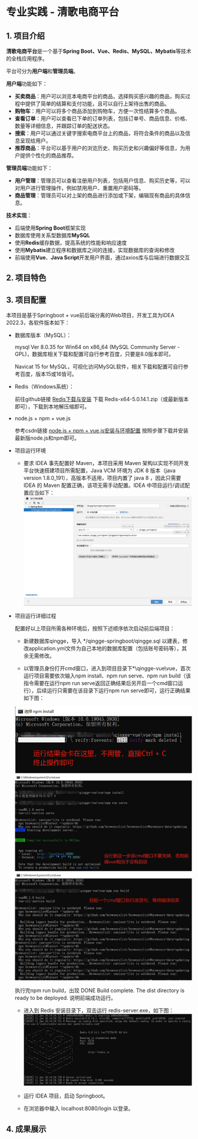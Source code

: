 # 专业实践 - 清歌电商平台
## 1. 项目介绍

**清歌电商平台**是一个基于**Spring Boot、Vue、Redis、MySQL、Mybatis**等技术的全栈应用程序。

平台可分为**用户端**和**管理员端**。

**用户端**功能如下：
+ **买卖商品**：用户可以浏览本电商平台的商品，选择购买感兴趣的商品，购买过程中提供了简单的结算和支付功能，且可以自行上架待出售的商品。
+ **购物车**：用户可以将多个商品添加到购物车，方便一次性结算多个商品。
+ **查看订单**：用户可以查看已下单的订单列表，包括订单号、商品信息、价格、数量等详细信息，并跟踪订单的配送状态。
+ **搜索**：用户可以通过关键字搜索电商平台上的商品，将符合条件的商品以及信息呈现给用户。
+ **推荐商品**：平台可以基于用户的浏览历史、购买历史和兴趣偏好等信息，为用户提供个性化的商品推荐。

**管理员端**功能如下：
+ **用户管理**：管理员可以查看注册用户列表，包括用户信息、购买历史等，可以对用户进行管理操作，例如禁用用户、重置用户密码等。
+ **商品管理**：管理员可以对上架的商品进行添加或下架，编辑现有商品的具体信息。

**技术实现**：

+ 后端使用**Spring Boot**框架实现
+ 数据库使用关系型数据库**MySQL**
+ 使用**Redis**缓存数据，提高系统的性能和响应速度
+ 使用**Mybatis**建立程序和数据库之间的连接，实现数据库的查询和修改
+ 前端使用**Vue**、**Java Script**开发用户界面，通过axios库与后端进行数据交互

## 2. 项目特色

## 3. 项目配置

本项目是基于Springboot + vue前后端分离的Web项目，开发工具为IDEA 2022.3，各软件版本如下：

- 数据库版本（MySQL）：
  
  mysql Ver 8.0.35 for Win64 on x86_64 (MySQL Community Server - GPL)，数据库相关下载和配置可自行参考百度，只要是8.0版本即可。

  Navicat 15 for MySQL，可视化访问MySQL软件，相关下载和配置可自行参考百度，版本15或16皆可。

- Redis（Windows系统）：

  前往github链接 [Redis下载与安装](https://github.com/tporadowski/redis/releases)
  下载 Redis-x64-5.0.14.1.zip（或最新版本即可），下载到本地解压缩即可。

- node.js + npm + vue.js 

  参考csdn链接 [node.js + npm + vue.js安装与环境配置](https://blog.csdn.net/jike11231/article/details/107834744/?ops_request_misc=&request_id=&biz_id=102&utm_term=%E5%AE%89%E8%A3%85npm&utm_medium=distribute.pc_search_result.none-task-blog-2~all~sobaiduweb~default-3-107834744.142) 按照步骤下载并安装最新版node.js和npm即可。

- 项目运行环境

  - 要求 IDEA 事先配置好 Maven，本项目采用 Maven 架构以实现不同开发平台快速搭建项目所需配置，Java VCM 环境为 JDK 8 版本（java version 1.8.0_191），高版本不适用，项目内置了 java 8 ，因此只需要 IDEA 的 Maven 配置正确，该项无需手动配置。IDEA 中项目运行/调试配置应当如下：
  ![](https://github.com/WoGiaoA/MajorPractice/blob/photos/1704959150894.jpg?raw=true)

- 项目运行详细过程

  配置好以上项目所需各种环境后，按照下述顺序依次启动前后端项目：

  * 新建数据库qingge，导入 */qingge-springboot/qingge.sql 以建表，修改application.yml文件为自己本地的数据库配置（包括账号密码等），其余无需修改。

  * 以管理员身份打开cmd窗口，进入到项目目录下*\qingge-vue\vue，首次运行项目需要依次输入npm install、npm run serve、npm run build（该指令需要在运行npm run serve返回正确结果后另开启一个cmd窗口运行），后续运行只需要在该目录下运行npm run serve即可，运行正确结果如下图：
  
  ![](https://github.com/WoGiaoA/MajorPractice/blob/photos/1704960079677.jpg?raw=true)
  ![](https://github.com/WoGiaoA/MajorPractice/blob/photos/1704960253281.jpg?raw=true)
  ![](https://github.com/WoGiaoA/MajorPractice/blob/photos/1704960670606.jpg?raw=true)

    执行完npm run build，出现 DONE Build complete. The dist directory is ready to be deployed. 说明前端成功运行。

  * 进入到 Redis 安装目录下，双击运行 redis-server.exe，如下图：
  ![](https://github.com/WoGiaoA/MajorPractice/blob/photos/1704960881321.jpg?raw=true)

  * 运行 IDEA 项目，启动 Springboot。

  * 在浏览器中输入 localhost:8080/login 以登录。
  

## 4. 成果展示
